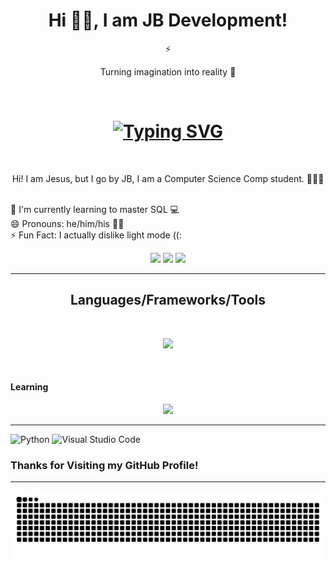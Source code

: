 <h1 align="center"> Hi 👋🏻, I am JB Development! </br> 
</h1>
<p align="center">  ⚡</p>
<p align="center">Turning imagination into reality 🚀</p>
<p align="center">
 <a href=" https://ko-fi.com/jbdevelopment" target="_blank"><img alt="" src="https://img.shields.io/badge/Help%20Me-ffdd00?style=for-the-badge&logo=buy-me-a-coffee&logoColor=black" style="vertical-align:center" /></a></p>



<h1 align="center">
<a href="https://git.io/typing-svg"><img src="https://readme-typing-svg.demolab.com?font=Fira+Code&pause=1000&center=true&vCenter=true&width=500&lines=%3C+hi+there!+%2F%3E" alt="Typing SVG" /></a>
</h1>
<br>
<p align="center">
  Hi! I am Jesus, but I go by JB, I am a Computer Science Comp student. 👨🏽‍💻
  </p>
  <p>
  <br>
  🌱 I'm currently learning to master SQL 💻
  <br>
  😄 Pronouns: he/him/his 👩🏻
  <br> 
  ⚡ Fun Fact: I actually dislike light mode ((:
  <br> 
  </p>
<div align="center"> 
  <a href="https://www.facebook.com/keigvn/" target="_blank">
    <img src="https://img.shields.io/badge/Facebook-1877F2?style=for-the-badge&logo=facebook&logoColor=white" target="_blank"></a>
 <a href="https://www.instagram.com/keyan.ai/" target="_blank">
   <img src="https://img.shields.io/badge/Instagram-E4405F?style=for-the-badge&logo=instagram&logoColor=white" target="_blank"></a> 
  <a href = "mailto:kayeannemirador@gmail.com">
    <img src="https://img.shields.io/badge/-Gmail-%23333?style=for-the-badge&logo=gmail&logoColor=white" target="_blank"></a>
</div>

<hr>
<h2 align="center">Languages/Frameworks/Tools</h2>
<br>
<p align="center">
  <a href="https://skillicons.dev">
    <img src="https://skillicons.dev/icons?i=github,html,css,js,java,bootstrap,TailwindCSS-Dark,visualstudio," /><br>
  </a>
</p>
<br>
<h4>Learning</h4>
<p align="center">
  <a href="https://skillicons.dev">
    <img src="https://skillicons.dev/icons?i=py,ruby,firebase" />
  </a>
</p>
<hr>



![Python](https://img.shields.io/badge/python-3670A0?style=for-the-badge&logo=python&logoColor=ffdd54)
![Visual Studio Code](https://img.shields.io/badge/Visual%20Studio%20Code-0078d7.svg?style=for-the-badge&logo=visual-studio-code&logoColor=white)

### Thanks for Visiting my GitHub Profile!

---
<p align="center">
<img src="https://github.com/VishwaGauravIn/VishwaGauravIn/blob/output/github-contribution-grid-snake.svg">
</p>
